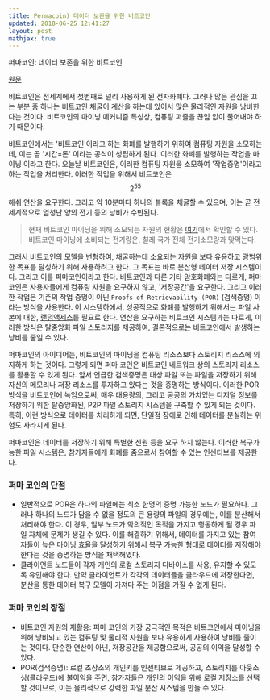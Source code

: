 ```yaml
---
title: Permacoin) 데이터 보관을 위한 비트코인
updated: 2018-06-25 12:41:27
layout: post
mathjax: true
---
```


퍼마코인: 데이터 보존을 위한 비트코인

[원문](https://ieeexplore.ieee.org/stamp/stamp.jsp?arnumber=6956582)

비트코인은 전세계에서 첫번째로 널리 사용하게 된 전자화폐다. 그러나 많은 관심을 끄는 부분 중 하나는 비트코인 채굴이 계산을 하는데 있어서 많은 물리적인 자원을 낭비한다는 것이다. 비트코인의 마이닝 메커니즘 특성상, 컴퓨팅 퍼즐을 끊임 없이 풀어내야 하기 때문이다.

비트코인에서는 '비트코인'이라고 하는 화폐를 발행하기 위하여 컴퓨팅 자원을 소모하는데, 이는 곧 '시간=돈' 이라는 공식이 성립하게 된다. 이러한 화폐를 발행하는 작업을 마이닝 이라고 한다. 오늘날 비트코인은, 이러한 컴퓨팅 자원을 소모하여 '작업증명'이라고 하는 작업을 처리한다. 이러한 작업을 위해서 비트코인은 $$2^{55}$$ 해쉬 연산을 요구한다. 그리고 약 10분마다 하나의 블록을 채굴할 수 있으며, 이는 곧 전세계적으로 엄청난 양의 전기 등의 낭비가 수반된다.

> 현재 비트코인 마이닝을 위해 소모되는 자원의 현황은 [여기](https://digiconomist.net/bitcoin-energy-consumption)에서 확인할 수 있다. 비트코인 마이닝에 소비되는 전기량은, 칠레 국가 전체 전기소모량과 맞먹는다.

그래서 비트코인의 모델을 변형하여, 채굴하는데 소요되는 자원을 보다 유용하고 광범위한 목표를 달성하기 위해 사용하려고 한다. 그 목표는 바로 분산형 데이터 저장 시스템이다. 그리고 이를 퍼마코인이라고 한다. 비트코인과 다른 기타 암호화폐와는 다르게, 퍼마 코인은 사용자들에게 컴퓨팅 자원을 요구하지 않고, '저장공간'을 요구한다. 그리고 이러한 작업은 기존의 작업 증명이 아닌 `Proofs-of-Retrievability (POR)` (검색증명) 이라는 방식을 사용한다. 이 시스템하에서, 성공적으로 화폐를 발행하기 위해서는 파일 사본에 대한, [랜덤액세스](https://en.wikipedia.org/wiki/Random_access)를 필요로 한다. 연산을 요구하는 비트코인 시스템과는 다르게, 이러한 방식은 탈중앙화 파일 스토리지를 제공하여, 결론적으로는 비트코인에서 발생하는 낭비를 줄일 수 있다.

퍼마코인의 아이디어는, 비트코인의 마이닝을 컴퓨팅 리소스보다 스토리지 리소스에 의지하게 하는 것이다. 그렇게 되면 퍼마 코인은 비트코인 네트워크 상의 스토리지 리소스를 활용할 수 있게 된다. 앞서 언급한 검색증명은 대상 파일 또는 파일을 저장하기 위해 자신의 메모리나 저장 리소스를 투자하고 있다는 것을 증명하는 방식이다. 이러한 POR 방식을 비트코인에 녹임으로써, 매우 대용량의, 그리고 공공의 가치있는 디지털 정보를 저장하기 위한  탈중앙화된, P2P 파일 스토리지 시스템을 구축할 수 있게 되는 것이다. 특히, 이런 방식으로 데이터를 처리하게 되면, 단일점 장애로 인해 데이터를 분실하는 위험도 사라지게 된다.

퍼마코인은 데이터를 저장하기 위해 특별한 신원 등을 요구 하지 않는다. 이러한 복구가능한 파일 시스템은, 참가자들에게 화폐를 줌으로서 참여할 수 있는 인센티브를 제공한다.

### 퍼마 코인의 단점

- 일반적으로 POR은 하나의 파일에는 최소 한명의 증명 가능한 노드가 필요하다. 그러나 하나의 노드가 담을 수 없을 정도의 큰 용량의 파일의 경우에는, 이를 분산해서 처리해야 한다. 이 경우, 일부 노드가 악의적인 목적을 가지고 행동하게 될 경우 파일 자체에 문제가 생길 수 있다. 이를 해결하기 위해서, 데이터를 가지고 있는 참여자들이 높은 마이닝 효율을 달성하기 위해서 복구 가능한 형태로 데이터를 저장해야 한다는 것을 증명하는 방식을 채택해였다.
- 클라이언트 노드들이 각자 개인의 로컬 스토리지 디바이스를 사용, 유지할 수 있도록 유인해야 한다. 만약 클라이언트가 각각의 데이터들을 클라우드에 저장한다면, 분산을 통한 데이터 복구 모델이 가져다 주는 이점을 가질 수 없게 된다.

### 퍼마 코인의 장점

- 비트코인 자원의 재활용: 퍼마 코인의 가장 궁극적인 목적은 비트코인에서 마이닝을 위해 낭비되고 있는 컴퓨팅 및 물리적 자원을 보다 유용하게 사용하여 낭비를 줄이는 것이다. 단순한 연산이 아닌, 저장공간을 제공함으로써, 공공의 이익을 달성할 수 있다.
- POR(검색증명): 로컬 조장소의 개인키를 인센티브로 제공하고, 스토리지를 아웃소싱(클라우드)에 불이익을 주면, 참가자들은 개인의 이익을 위해 로컬 저장소를 선택할 것이므로, 이는 물리적으로 강력한 파일 분산 시스템을 만들 수 있다.
